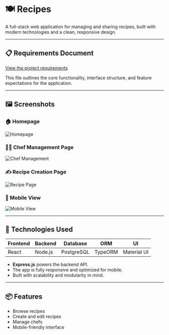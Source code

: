 # 🍽️ Recipes

A full-stack web application for managing and sharing recipes, built with modern technologies and a clean, responsive design.

---

## 📋 Requirements Document

[View the project requirements](https://docs.google.com/document/d/1w0zM-jPJtQPtezfCgE5OwFEbfGTlJsaPV4PP4eMT0L4/edit?usp=sharing)

This file outlines the core functionality, interface structure, and feature expectations for the application.

---

## 🖼️ Screenshots

### 🏠 Homepage

![Homepage](client/public/images/homepage.png)

### 👨‍🍳 Chef Management Page

![Chef Management](client/public/images/chefpage.png)

### ✍️ Recipe Creation Page

![Recipe Page](client/public/images/creationpage.png)

### 📱 Mobile View

![Mobile View](client/public/images/mobileview.png)

---

## 🧰 Technologies Used

| Frontend | Backend | Database   | ORM     | UI          |
| -------- | ------- | ---------- | ------- | ----------- |
| React    | Node.js | PostgreSQL | TypeORM | Material UI |

- **Express.js** powers the backend API.
- The app is fully responsive and optimized for mobile.
- Built with scalability and modularity in mind.

---

## 📦 Features

- Browse recipes
- Create and edit recipes
- Manage chefs
- Mobile-friendly interface
